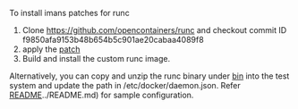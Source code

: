 To install imans patches for runc

1. Clone https://github.com/opencontainers/runc and checkout commit ID f9850afa9153b48b654b5c901ae20cabaa4089f8
2. apply the [patch](./src/0001-ima-Add-IMA-namespace-to-the-container.patch)
3. Build and install the custom runc image.

Alternatively, you can copy and unzip the runc binary under [bin](./bin/) into the test
system and update the path in  /etc/docker/daemon.json. Refer [README]()../README.md)
for sample configuration.
